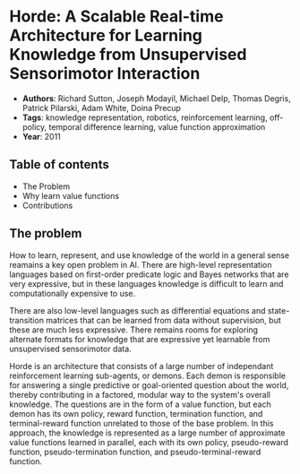 # Horde: A Scalable Real-time Architecture for Learning Knowledge from Unsupervised Sensorimotor Interaction
+ **Authors**: Richard Sutton, Joseph Modayil, Michael Delp, Thomas Degris, Patrick Pilarski, Adam White, Doina Precup
+ **Tags**: knowledge representation, robotics, reinforcement learning, off-policy, temporal difference learning, value function approximation
+ **Year**: 2011

## Table of contents
+ The Problem
+ Why learn value functions
+ Contributions

## The problem
How to learn, represent, and use knowledge of the world in a general sense reamains a key open problem in AI. There are high-level representation languages based on first-order predicate logic and Bayes networks that are very expressive, but in these languages knowledge is difficult to learn and computationally expensive to use.

There are also low-level languages such as differential equations and state-transition matrices that can be learned from data without supervision, but these are much less expressive. There remains rooms for exploring alternate formats for knowledge that are expressive yet learnable from unsupervised sensorimotor data.


Horde is an architecture that consists of a large number of independant reinforcement learning sub-agents, or demons. Each demon is responsible for answering a single predictive or goal-oriented question about the world, thereby contributing in a factored, modular way to the system's overall knowledge. The questions are in the form of a value function, but each demon has its own policy, reward function, termination function, and terminal-reward function unrelated to those of the base problem. In this approach, the knowledge is represented as a large number of approximate value functions learned in parallel, each with its own policy, pseudo-reward function, pseudo-termination function, and pseudo-terminal-reward function.

